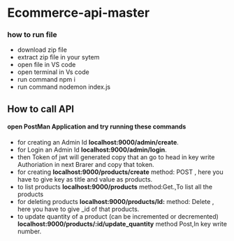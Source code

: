 # Ecommerce-api-master

### how to run file

* download zip file
* extract zip file in your sytem
* open file in VS code
* open terminal in Vs code
* run command npm i
* run command nodemon index.js


## How to call API

#### open PostMan Application and try running these commands

* for creating an Admin Id  __localhost:9000/admin/create__.
* for Login an Admin Id __localhost:9000/admin/login__.
* then Token of jwt will generated copy that an go to head in key write Authoriation in next Brarer and copy that token.
* for creating   __localhost:9000/products/create__  method: POST , here you have to give key as title and value as products.
* to list products  __localhost:9000/products__ method:Get.,To list all the products
* for deleting products   __localhost:9000/products/Id:__ method: Delete , here you have to give _id of that products.
* to update quantity of a product (can be incremented or decremented)  __localhost:9000/products/:id/update_quantity__ method Post,In key write number.
